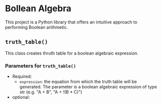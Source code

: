# Bollean Algebra
This project is a Python library that offers an intuitive approach to performing Boolean arithmetic.

## `truth_table()`
This class creates thruth table for a boolean algebraic expression.

### Parameters for `truth_table()`
* Required:
  * `expression`: the equation from which the truth table will be generated. The parameter is a boolean algebraic expression of type str (e.g. "A + B", "A + !(B * C)")
* optional:
